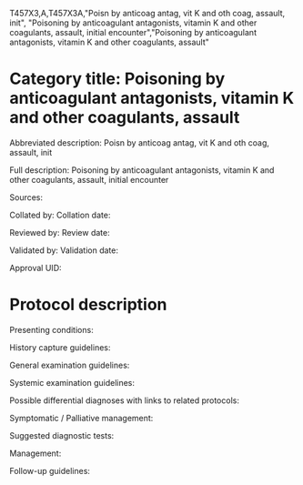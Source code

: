 T457X3,A,T457X3A,"Poisn by anticoag antag, vit K and oth coag, assault, init", "Poisoning by anticoagulant antagonists, vitamin K and other coagulants, assault, initial encounter","Poisoning by anticoagulant antagonists, vitamin K and other coagulants, assault"
# Category title: Poisoning by anticoagulant antagonists, vitamin K and other coagulants, assault

Abbreviated description: Poisn by anticoag antag, vit K and oth coag, assault, init

Full description: Poisoning by anticoagulant antagonists, vitamin K and other coagulants, assault, initial encounter

Sources:

Collated by:
Collation date:

Reviewed by:
Review date:

Validated by:
Validation date:

Approval UID:

# Protocol description

Presenting conditions:

History capture guidelines:

General examination guidelines:

Systemic examination guidelines:

Possible differential diagnoses with links to related protocols:

Symptomatic / Palliative management:

Suggested diagnostic tests:

Management:

Follow-up guidelines:
